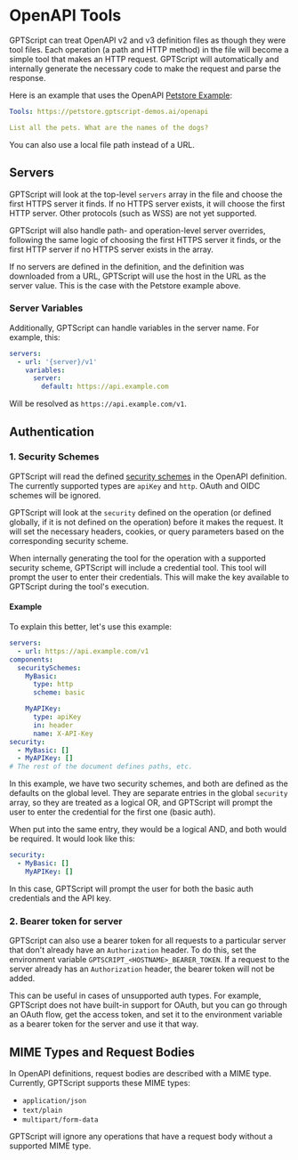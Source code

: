 # OpenAPI Tools

GPTScript can treat OpenAPI v2 and v3 definition files as though they were tool files.
Each operation (a path and HTTP method) in the file will become a simple tool that makes an HTTP request.
GPTScript will automatically and internally generate the necessary code to make the request and parse the response.

Here is an example that uses the OpenAPI [Petstore Example](https://github.com/OAI/OpenAPI-Specification/blob/main/examples/v3.0/petstore.yaml):

```yaml
Tools: https://petstore.gptscript-demos.ai/openapi

List all the pets. What are the names of the dogs?
```

You can also use a local file path instead of a URL.

## Servers

GPTScript will look at the top-level `servers` array in the file and choose the first HTTPS server it finds.
If no HTTPS server exists, it will choose the first HTTP server. Other protocols (such as WSS) are not yet supported.

GPTScript will also handle path- and operation-level server overrides, following the same logic of choosing the first HTTPS server it finds,
or the first HTTP server if no HTTPS server exists in the array.

If no servers are defined in the definition, and the definition was downloaded from a URL, GPTScript will use the host
in the URL as the server value. This is the case with the Petstore example above.

### Server Variables

Additionally, GPTScript can handle variables in the server name. For example, this:

```yaml
servers:
  - url: '{server}/v1'
    variables:
      server:
        default: https://api.example.com
```

Will be resolved as `https://api.example.com/v1`.

## Authentication

### 1. Security Schemes

GPTScript will read the defined [security schemes](https://swagger.io/docs/specification/authentication/) in the OpenAPI definition. The currently supported types are `apiKey` and `http`.
OAuth and OIDC schemes will be ignored.

GPTScript will look at the `security` defined on the operation (or defined globally, if it is not defined on the operation) before it makes the request.
It will set the necessary headers, cookies, or query parameters based on the corresponding security scheme.

When internally generating the tool for the operation with a supported security scheme, GPTScript will include a credential tool.
This tool will prompt the user to enter their credentials. This will make the key available to GPTScript during the tool's execution.

#### Example

To explain this better, let's use this example:

```yaml
servers:
  - url: https://api.example.com/v1
components:
  securitySchemes:
    MyBasic:
      type: http
      scheme: basic

    MyAPIKey:
      type: apiKey
      in: header
      name: X-API-Key
security:
  - MyBasic: []
  - MyAPIKey: []
# The rest of the document defines paths, etc.
```

In this example, we have two security schemes, and both are defined as the defaults on the global level.
They are separate entries in the global `security` array, so they are treated as a logical OR, and GPTScript will prompt
the user to enter the credential for the first one (basic auth).

When put into the same entry, they would be a logical AND, and both would be required.
It would look like this:

```yaml
security:
  - MyBasic: []
    MyAPIKey: []
```

In this case, GPTScript will prompt the user for both the basic auth credentials and the API key.

### 2. Bearer token for server

GPTScript can also use a bearer token for all requests to a particular server that don't already have an `Authorization` header.
To do this, set the environment variable `GPTSCRIPT_<HOSTNAME>_BEARER_TOKEN`.
If a request to the server already has an `Authorization` header, the bearer token will not be added.

This can be useful in cases of unsupported auth types. For example, GPTScript does not have built-in support for OAuth,
but you can go through an OAuth flow, get the access token, and set it to the environment variable as a bearer token
for the server and use it that way.

## MIME Types and Request Bodies

In OpenAPI definitions, request bodies are described with a MIME type. Currently, GPTScript supports these MIME types:
- `application/json`
- `text/plain`
- `multipart/form-data`

GPTScript will ignore any operations that have a request body without a supported MIME type.
